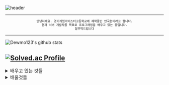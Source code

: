 ![header](https://capsule-render.vercel.app/api?type=waving&color=timeGradient&text=Welcome%20to%20Dewmo123's%20GitHub%20👋&animation=twinkling&fontSize=35&fontAlignY=40&fontAlign=70&height=250)

---
<center>

<span style="font-size:80%">

```sh
안녕하세요. 경기게임마이스터고등학교에 재학중인 안국현이라고 합니다.
현재 서버 개발자를 목표로 프로그래밍을 배우고 있는 중입니다.
잘부탁드립니다
```

</span>
</center>


---
![Dewmo123's github stats](https://github-readme-stats.vercel.app/api?Dewmo123=Dewmo123)

[![Solved.ac Profile](http://mazassumnida.wtf/api/v2/generate_badge?boj=dewmo123)](https://solved.ac/dewmo123/)
---

<span style="font-size:105%">

<details>
<summary>
배우고 있는 것들
</summary>
   <br>

![C++](	https://img.shields.io/badge/C%2B%2B-00599C?style=for-the-badge&logo=c%2B%2B&logoColor=whitee) ![C#](	https://img.shields.io/badge/C%23-239120?style=for-the-badge&logo=c-sharp&logoColor=white) ![unity](	https://img.shields.io/badge/Unity-100000?style=for-the-badge&logo=unity&logoColor=white)

</details>
<details>
<summary>
배울것들
</summary>
   <br>
  
![unreal](	https://img.shields.io/badge/unrealengine-%23313131.svg?style=for-the-badge&logo=unrealengine&logoColor=white) ![Python](		https://img.shields.io/badge/Python-14354C?style=for-the-badge&logo=python&logoColor=white)

</details>
</span>
